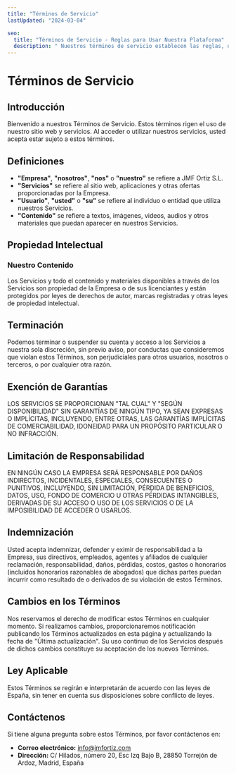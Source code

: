 ```yaml
---
title: "Términos de Servicio"
lastUpdated: "2024-03-04"

seo:
  title: "Términos de Servicio - Reglas para Usar Nuestra Plataforma"
  description: " Nuestros términos de servicio establecen las reglas, directrices y acuerdos legales entre usted y nuestra empresa."
---
```

# Términos de Servicio

## Introducción

Bienvenido a nuestros Términos de Servicio. Estos términos rigen el uso de nuestro sitio web y servicios. Al acceder o utilizar nuestros servicios, usted acepta estar sujeto a estos términos.

## Definiciones

- **"Empresa"**, **"nosotros"**, **"nos"** o **"nuestro"** se refiere a JMF Ortiz S.L.
- **"Servicios"** se refiere al sitio web, aplicaciones y otras ofertas proporcionadas por la Empresa.
- **"Usuario"**, **"usted"** o **"su"** se refiere al individuo o entidad que utiliza nuestros Servicios.
- **"Contenido"** se refiere a textos, imágenes, videos, audios y otros materiales que puedan aparecer en nuestros Servicios.

## Propiedad Intelectual

### Nuestro Contenido

Los Servicios y todo el contenido y materiales disponibles a través de los Servicios son propiedad de la Empresa o de sus licenciantes y están protegidos por leyes de derechos de autor, marcas registradas y otras leyes de propiedad intelectual.

## Terminación

Podemos terminar o suspender su cuenta y acceso a los Servicios a nuestra sola discreción, sin previo aviso, por conductas que consideremos que violan estos Términos, son perjudiciales para otros usuarios, nosotros o terceros, o por cualquier otra razón.

## Exención de Garantías

LOS SERVICIOS SE PROPORCIONAN "TAL CUAL" Y "SEGÚN DISPONIBILIDAD" SIN GARANTÍAS DE NINGÚN TIPO, YA SEAN EXPRESAS O IMPLÍCITAS, INCLUYENDO, ENTRE OTRAS, LAS GARANTÍAS IMPLÍCITAS DE COMERCIABILIDAD, IDONEIDAD PARA UN PROPÓSITO PARTICULAR O NO INFRACCIÓN.

## Limitación de Responsabilidad

EN NINGÚN CASO LA EMPRESA SERÁ RESPONSABLE POR DAÑOS INDIRECTOS, INCIDENTALES, ESPECIALES, CONSECUENTES O PUNITIVOS, INCLUYENDO, SIN LIMITACIÓN, PÉRDIDA DE BENEFICIOS, DATOS, USO, FONDO DE COMERCIO U OTRAS PÉRDIDAS INTANGIBLES, DERIVADAS DE SU ACCESO O USO DE LOS SERVICIOS O DE LA IMPOSIBILIDAD DE ACCEDER O USARLOS.

## Indemnización

Usted acepta indemnizar, defender y eximir de responsabilidad a la Empresa, sus directivos, empleados, agentes y afiliados de cualquier reclamación, responsabilidad, daños, pérdidas, costos, gastos o honorarios (incluidos honorarios razonables de abogados) que dichas partes puedan incurrir como resultado de o derivados de su violación de estos Términos.

## Cambios en los Términos

Nos reservamos el derecho de modificar estos Términos en cualquier momento. Si realizamos cambios, proporcionaremos notificación publicando los Términos actualizados en esta página y actualizando la fecha de "Última actualización". Su uso continuo de los Servicios después de dichos cambios constituye su aceptación de los nuevos Términos.

## Ley Aplicable

Estos Términos se regirán e interpretarán de acuerdo con las leyes de España, sin tener en cuenta sus disposiciones sobre conflicto de leyes.

## Contáctenos

Si tiene alguna pregunta sobre estos Términos, por favor contáctenos en:

- **Correo electrónico:** info@jmfortiz.com
- **Dirección:** C/ Hilados, número 20, Esc Izq Bajo B, 28850 Torrejón de Ardoz, Madrid, España

